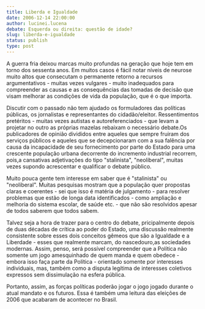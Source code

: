 ```yaml
---
title: Liberda e Igualdade
date: 2006-12-14 22:00:00
author: lucinei.lucena
debate: Esquerda ou direita: questão de idade?
slug: liberda-e-igualdade
status: publish 
type: post
---
```


A guerra fria deixou marcas muito profundas na geração que hoje tem em torno dos sessenta anos. Em muitos casos é fácil notar níveis de neurose muito altos que consecutam o permanente retorno a recursos argumentativos - muitas vezes vulgares - muito inadequados para compreender as causas e as consequências das tomadas de decisão que visam melhorar as condições de vida da população, que é o que importa.   

  

Discutir com o passado não tem ajudado os formuladores das políticas públicas, os jornalistas e representantes do cidadão/eleitor. Ressentimentos pretéritos - muitas vezes autistas e autoreferenciados - que levam a projetar no outro as próprias mazelas rebaixam o necessário debate.Os publicadores de opinião divididos entre aqueles que sempre fruiram dos serviços públicos e aqueles que se decepcionaram com a sua falência por causa da incapacidade de seu fornecimento por parte do Estado para uma crescente população urbana decorrente do incremento industrial recorrem, pois,a cansativas adjetivações do tipo "stalinista", "neoliberal", muitas vezes supondo acrescentar e qualificar o debate público.  

  

Muito pouca gente tem interesse em saber que é "stalinista" ou "neoliberal". Muitas pesquisas mostram que a população quer propostas claras e coerentes - sei que isso é matéria de julgamento - para resolver problemas que estão de longa data identificados - como ampliação e melhoria do sistema escolar, de saúde etc. - que não são resolvidos apesar de todos saberem que todos sabem.   

  

Talvez seja a hora de trazer para o centro do debate, pricipalmente depois de duas décadas de crítica ao poder do Estado, uma discussão realmente consistente sobre esses dois conceitos gêmeos que são a Igualdade e a Liberdade - esses que realmente marcam, do nascedouro,as sociedades modernas. Assim, penso, será possível compreender que a Política não somente um jogo amesquinhado de quem manda e quem obedece - embora isso faça parte da Política - orientado somente por interesses individuais, mas, também como a disputa legítima de interesses coletivos expressos sem dissimulação na esfera pública.  

  

Portanto, assim, as forças políticas poderão jogar o jogo jogado durante o atual mandato e os futuros. Essa é também uma leitura das eleições de 2006 que acabaram de acontecer no Brasil.

